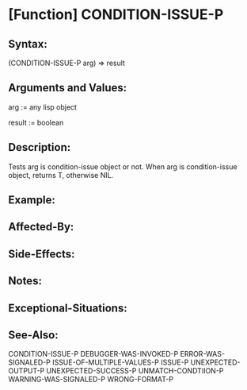 # [Function] CONDITION-ISSUE-P

## Syntax:

(CONDITION-ISSUE-P arg) => result

## Arguments and Values:

arg := any lisp object

result := boolean

## Description:
Tests arg is condition-issue object or not.
When arg is condition-issue object, returns T, otherwise NIL.

## Example:

## Affected-By:

## Side-Effects:

## Notes:

## Exceptional-Situations:

## See-Also:

CONDITION-ISSUE-P
DEBUGGER-WAS-INVOKED-P
ERROR-WAS-SIGNALED-P
ISSUE-OF-MULTIPLE-VALUES-P
ISSUE-P
UNEXPECTED-OUTPUT-P
UNEXPECTED-SUCCESS-P
UNMATCH-CONDTIION-P
WARNING-WAS-SIGNALED-P
WRONG-FORMAT-P
